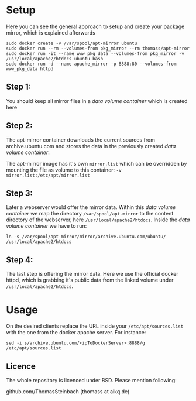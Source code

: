 # Setup #
Here you can see the general approach to setup and create your package mirror, which is explained afterwards

```
sudo docker create -v /var/spool/apt-mirror ubuntu
sudo docker run --rm --volumes-from pkg_mirror --rm thomass/apt-mirror
sudo docker run -it --name www_pkg_data --volumes-from pkg_mirror -v /usr/local/apache2/htdocs ubuntu bash
sudo docker run -d --name apache_mirror -p 8888:80 --volumes-from www_pkg_data httpd
```

## Step 1: ##

You should keep all mirror files in a _data volume container_ which is created here

## Step 2: ##

The apt-mirror container downloads the current sources from archive.ubuntu.com and stores the data in the previously created _data volume container_.

The apt-mirror image has it's own ```mirror.list``` which can be overridden by mounting the file as volume to this container: ```-v mirror.list:/etc/apt/mirror.list```

## Step 3: ##

Later a webserver would offer the mirror data. Within this _data volume container_ we map the directory ```/var/spool/apt-mirror``` to the content directory of the webserver, here ```/usr/local/apache2/htdocs```. Inside the _data volume container_ we have to run:
```
ln -s /var/spool/apt-mirror/mirror/archive.ubuntu.com/ubuntu/ /usr/local/apache2/htdocs
```

## Step 4: ##

The last step is offering the mirror data. Here we use the official docker httpd, which is grabbing it's public data from the linked volume under ```/usr/local/apache2/htdocs```.

# Usage #

On the desired clients replace the URL inside your ```/etc/apt/sources.list``` with the one from the docker apache server. For instance:

```
sed -i s/archive.ubuntu.com/<ipToDockerServer>:8888/g /etc/apt/sources.list
```

Licence
-------

The whole repository is licenced under BSD. Please mention following:

github.com/ThomasSteinbach (thomass at aikq.de)
